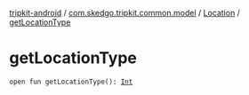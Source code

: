[tripkit-android](../../index.md) / [com.skedgo.tripkit.common.model](../index.md) / [Location](index.md) / [getLocationType](./get-location-type.md)

# getLocationType

`open fun getLocationType(): `[`Int`](https://kotlinlang.org/api/latest/jvm/stdlib/kotlin/-int/index.html)